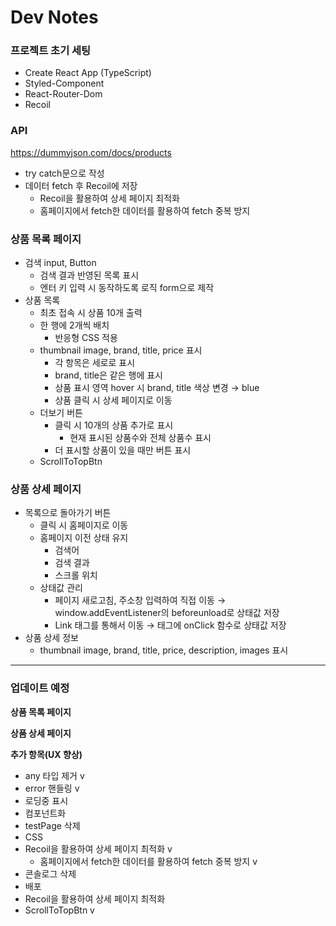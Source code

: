 # Dev Notes

### 프로젝트 초기 세팅

- Create React App (TypeScript)
- Styled-Component
- React-Router-Dom
- Recoil

### API

https://dummyjson.com/docs/products

- try catch문으로 작성
- 데이터 fetch 후 Recoil에 저장
  - Recoil을 활용하여 상세 페이지 최적화
  - 홈페이지에서 fetch한 데이터를 활용하여 fetch 중복 방지

### 상품 목록 페이지

- 검색 input, Button
  - 검색 결과 반영된 목록 표시
  - 엔터 키 입력 시 동작하도록 로직 form으로 제작
- 상품 목록
  - 최초 접속 시 상품 10개 출력
  - 한 행에 2개씩 배치
    - 반응형 CSS 적용
  - thumbnail image, brand, title, price 표시
    - 각 항목은 세로로 표시
    - brand, title은 같은 행에 표시
    - 상품 표시 영역 hover 시 brand, title 색상 변경 → blue
    - 상품 클릭 시 상세 페이지로 이동
  - 더보기 버튼
    - 클릭 시 10개의 상품 추가로 표시
      - 현재 표시된 상품수와 전체 상품수 표시
    - 더 표시할 상품이 있을 때만 버튼 표시
  - ScrollToTopBtn

### 상품 상세 페이지

- 목록으로 돌아가기 버튼
  - 클릭 시 홈페이지로 이동
  - 홈페이지 이전 상태 유지
    - 검색어
    - 검색 결과
    - 스크롤 위치
  - 상태값 관리
    - 페이지 새로고침, 주소창 입력하여 직접 이동 → window.addEventListener의 beforeunload로 상태값 저장
    - Link 태그를 통해서 이동 → 태그에 onClick 함수로 상태값 저장
- 상품 상세 정보
  - thumbnail image, brand, title, price, description, images 표시

---

### 업데이트 예정

**상품 목록 페이지**

**상품 상세 페이지**

**추가 항목(UX 향상)**

- any 타입 제거 v
- error 핸들링 v
- 로딩중 표시
- 컴포넌트화
- testPage 삭제
- CSS
- Recoil을 활용하여 상세 페이지 최적화 v
  - 홈페이지에서 fetch한 데이터를 활용하여 fetch 중복 방지 v
- 콘솔로그 삭제
- 배포
- Recoil을 활용하여 상세 페이지 최적화
- ScrollToTopBtn v
